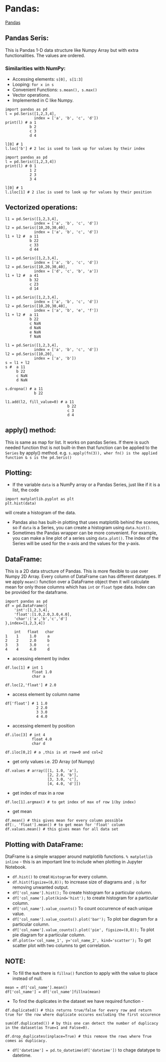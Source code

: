 # Pandas:
[Pandas](https://pandas.pydata.org/pandas-docs/stable/reference/index.html#api)

## Pandas Seris:
This is Pandas 1-D data structure like Numpy Array but with extra functionalities. The values are ordered.

### Similarities with NumPy:
* Accessing elements: `s[0], s[1:3]`
* Looping: `for x in s`
* Convenient Functions: `s.mean(), s.max()`
* Vector operations.
* Implemented in C like Numpy.

```
import pandas as pd
l = pd.Seris([1,2,3,4],
             index = ['a', 'b', 'c', 'd'])
print(l) # a 1
           b 2
           c 3
           d 4
           
l[0] # 1
l.loc['b'] # 2 loc is used to look up for values by their index
```
```
import pandas as pd
l = pd.Seris([1,2,3,4])
print(l) # 0 1
           1 2
           2 3
           3 4
           
l[0] # 1
l.iloc[1] # 2 iloc is used to look up for values by their position
```
## Vectorized operations:
```
l1 = pd.Seris([1,2,3,4],
             index = ['a', 'b', 'c', 'd'])
l2 = pd.Seris([10,20,30,40],
             index = ['a', 'b', 'c', 'd'])
l1 + l2 #  a 11
           b 22
           c 33
           d 44
```
```
l1 = pd.Seris([1,2,3,4],
             index = ['a', 'b', 'c', 'd'])
l2 = pd.Seris([10,20,30,40],
             index = ['d', 'c', 'b', 'a'])
l1 + l2 #  a 41
           b 32
           c 23
           d 14
```
```
l1 = pd.Seris([1,2,3,4],
             index = ['a', 'b', 'c', 'd'])
l2 = pd.Seris([10,20,30,40],
             index = ['a', 'b', 'e', 'f'])
l1 + l2 #  a 11
           b 22
           c NaN
           d NaN
           e NaN
           f NaN
```
```
l1 = pd.Seris([1,2,3,4],
             index = ['a', 'b', 'c', 'd'])
l2 = pd.Seris([10,20],
             index = ['a', 'b'])
s = l1 + l2
s #  a 11
     b 22
     c NaN
     d NaN
     
s.dropna() # a 11
             b 22
           
l1.add(l2, fill_value=0) # a 11
                            b 22
                            c 3
                            d 4
```
## apply() method:
This is same as map for list. It works on pandas Series. If there is such needed function thst is not built-in then that function can be applied to the `Series` by apply() method. e.g. `s.apply(fn(3)), wher fn() is the applied function & s is the pd.Seris()`

## Plotting:
* If the variable `data` is a NumPy array or a Pandas Series, just like if it is a list, the code
```
import matplotlib.pyplot as plt
plt.hist(data)
```
will create a histogram of the data.
* Pandas also has built-in plotting that uses matplotlib behind the scenes, so if `data` is a Series, you can create a histogram using `data.hist()`.
*  Sometimes the Pandas wrapper can be more convenient. For example, you can make a line plot of a series using `data.plot()`. The index of the Series will be used for the x-axis and the values for the y-axis.


## DataFrame:
This is a 2D data structure of Pandas. This is more flexible to use over Numpy 2D Array. Every column of DataFrame can has different datatypes. If we apply `mean()` function over a DataFrame object then it will calculate mean for only those columns which has `int` or `float` type data. Index can be provided for the dataframe.
```
import pandas as pd
df = pd.DataFrame({
    'int':[1,2,3,4],
    'float':[1.0,2.0,3.0,4.0],
    'char':['a','b','c','d']
},index=[1,2,3,4])

    int   float   char
1    1     1.0     a
2    2     2.0     b
3    3     3.0     c
4    4     4.0     d
```
* accessing element by index
```
df.loc[1] # int 1
            float 1.0
            char a
            
df.loc[2,'float'] # 2.0
```
* access element by column name
```
df['float'] # 1 1.0
              2 2.0
              3 3.0
              4 4.0
```
* accessing element by position
```
df.iloc[3] # int 4
            float 4.0
            char d
            
df.iloc[0,2] # a ,this is at row=0 and col=2

```
* get only values i.e. 2D Array (of Numpy)
```
df.values # array([[1, 1.0, 'a'],
                   [2, 2.0, 'b'],
                   [3, 3.0, 'c'],
                   [4, 4.0, 'd']])
```
* get index of max in a row
```
df.loc[1].argmax() # to get index of max of row 1(by index)
```
* get mean
```
df.mean() # this gives mean for every column possible
df[:, 'float'].mean() # to get mean for 'float' column
df.values.mean() # this gives mean for all data set
```

## Plotting with DataFrame:
DtaFrame is a simple wrapper around matplotlib functions.
`% matplotlib inline` - this is an important line to include when plotting in Jupyter Notebook.
* `df.hist()` to creat `Histogram` for every column.
* `df.hist(figsize=(8,8));` to increase size of diagrams and `;` is for removing unwanted output.
* `df['col_name'].hist();` To create histogram for a particular column.
* `df['col_name'].plot(kind='hist');` to create histogram for a particular column.
* `df['col_name'].value_counts()` To count occurrence of each unique value.
* `df['col_name'].value_counts().plot('bar');` To plot bar diagram for a particular column.
* `df['col_name'].value_counts().plot('pie', figsize=(8,8));` To plot pie diagram for a particular column.
* `df.plot(x='col_name_1', y='col_name_2', kind='scatter');` To get scatter plot with two columns to get correlation.

## NOTE:
* To fill the `NaN` there is `fillna()` function to apply with the value to place instead of null.
```
mean = df['col_name'].mean()
df['col_name'] = df['col_name']fillna(mean)
```
* To find the duplicates in the dataset we have required function -
```
df.duplicated() # this returns true/false for every row and return true for the row where duplicate occures excluding the first occurence

sum(df.duplicated()) # by this one can detect the number of duplicacy in the dataset(as True=1 and False=0).

df.drop_duplicates(inplace=True) # this remove the rows where True comes as duplicacy.
```
* `df['datetime'] = pd.to_datetime(df['datetime'])` to chage datatype to datetime.
